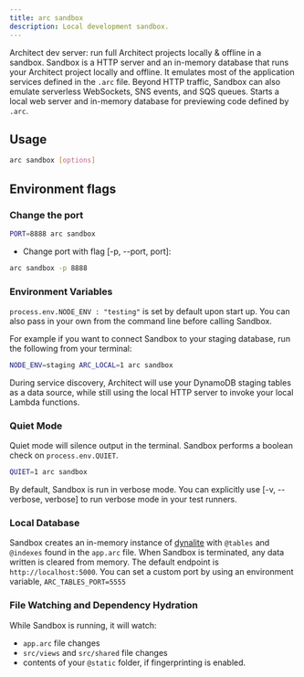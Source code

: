 ```yaml
---
title: arc sandbox
description: Local development sandbox.
---
```


Architect dev server: run full Architect projects locally & offline in a sandbox. Sandbox is a HTTP server and an in-memory database that runs your Architect project locally and offline. It emulates most of the application services defined in the `.arc` file. Beyond HTTP traffic, Sandbox can also emulate serverless WebSockets, SNS events, and SQS queues.
Starts a local web server and in-memory database for previewing code defined by `.arc`.


## Usage

```bash
arc sandbox [options]
```

## Environment flags


### Change the port

```bash
PORT=8888 arc sandbox
```

- Change port with flag [-p, --port, port]:

```bash
arc sandbox -p 8888
```

### Environment Variables

`process.env.NODE_ENV : "testing"` is set by default upon start up. You can also pass in your own from the command line before calling Sandbox. 

For example if you want to connect Sandbox to your staging database, run the following from your terminal: 

```bash
NODE_ENV=staging ARC_LOCAL=1 arc sandbox
```
During service discovery, Architect will use your DynamoDB staging tables as a data source, while still using the local HTTP server to invoke your local Lambda functions.

### Quiet Mode

Quiet mode will silence output in the terminal. Sandbox performs a boolean check on `process.env.QUIET`. 

```bash
QUIET=1 arc sandbox
```
By default, Sandbox is run in verbose mode. You can explicitly use [-v, --verbose, verbose] to run verbose mode in your test runners.


### Local Database

Sandbox creates an in-memory instance of [dynalite](https://github.com/mhart/dynalite) with `@tables` and `@indexes` found in the `app.arc` file. When Sandbox is terminated, any data written is cleared from memory. The default endpoint is `http://localhost:5000`. You can set a custom port by using an environment variable, `ARC_TABLES_PORT=5555`

### File Watching and Dependency Hydration

While Sandbox is running, it will watch:

- `app.arc` file changes
- `src/views` and `src/shared` file changes
- contents of your `@static` folder, if fingerprinting is enabled. 

